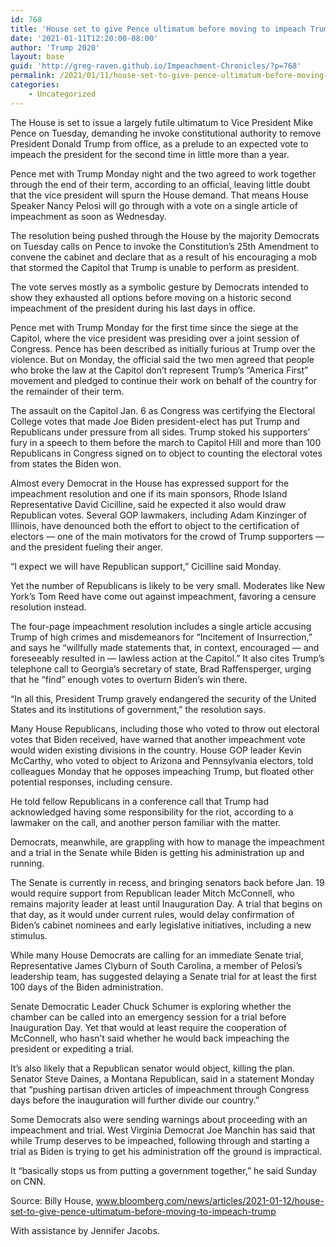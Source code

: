 ```yaml
---
id: 768
title: 'House set to give Pence ultimatum before moving to impeach Trump'
date: '2021-01-11T12:20:00-08:00'
author: 'Trump 2020'
layout: base
guid: 'http://greg-raven.github.io/Impeachment-Chronicles/?p=768'
permalink: /2021/01/11/house-set-to-give-pence-ultimatum-before-moving-to-impeach-trump/
categories:
    - Uncategorized
---
```


The House is set to issue a largely futile ultimatum to Vice President Mike Pence on Tuesday, demanding he invoke constitutional authority to remove President Donald Trump from office, as a prelude to an expected vote to impeach the president for the second time in little more than a year.

Pence met with Trump Monday night and the two agreed to work together through the end of their term, according to an official, leaving little doubt that the vice president will spurn the House demand. That means House Speaker Nancy Pelosi will go through with a vote on a single article of impeachment as soon as Wednesday.

The resolution being pushed through the House by the majority Democrats on Tuesday calls on Pence to invoke the Constitution’s 25th Amendment to convene the cabinet and declare that as a result of his encouraging a mob that stormed the Capitol that Trump is unable to perform as president.

The vote serves mostly as a symbolic gesture by Democrats intended to show they exhausted all options before moving on a historic second impeachment of the president during his last days in office.

Pence met with Trump Monday for the first time since the siege at the Capitol, where the vice president was presiding over a joint session of Congress. Pence has been described as initially furious at Trump over the violence. But on Monday, the official said the two men agreed that people who broke the law at the Capitol don’t represent Trump’s “America First” movement and pledged to continue their work on behalf of the country for the remainder of their term.

The assault on the Capitol Jan. 6 as Congress was certifying the Electoral College votes that made Joe Biden president-elect has put Trump and Republicans under pressure from all sides. Trump stoked his supporters’ fury in a speech to them before the march to Capitol Hill and more than 100 Republicans in Congress signed on to object to counting the electoral votes from states the Biden won.

Almost every Democrat in the House has expressed support for the impeachment resolution and one if its main sponsors, Rhode Island Representative David Cicilline, said he expected it also would draw Republican votes. Several GOP lawmakers, including Adam Kinzinger of Illinois, have denounced both the effort to object to the certification of electors — one of the main motivators for the crowd of Trump supporters — and the president fueling their anger.

“I expect we will have Republican support,” Cicilline said Monday.

Yet the number of Republicans is likely to be very small. Moderates like New York’s Tom Reed have come out against impeachment, favoring a censure resolution instead.

The four-page impeachment resolution includes a single article accusing Trump of high crimes and misdemeanors for “Incitement of Insurrection,” and says he “willfully made statements that, in context, encouraged — and foreseeably resulted in — lawless action at the Capitol.” It also cites Trump’s telephone call to Georgia’s secretary of state, Brad Raffensperger, urging that he “find” enough votes to overturn Biden’s win there.

“In all this, President Trump gravely endangered the security of the United States and its institutions of government,” the resolution says.

Many House Republicans, including those who voted to throw out electoral votes that Biden received, have warned that another impeachment vote would widen existing divisions in the country. House GOP leader Kevin McCarthy, who voted to object to Arizona and Pennsylvania electors, told colleagues Monday that he opposes impeaching Trump, but floated other potential responses, including censure.

He told fellow Republicans in a conference call that Trump had acknowledged having some responsibility for the riot, according to a lawmaker on the call, and another person familiar with the matter.

Democrats, meanwhile, are grappling with how to manage the impeachment and a trial in the Senate while Biden is getting his administration up and running.

The Senate is currently in recess, and bringing senators back before Jan. 19 would require support from Republican leader Mitch McConnell, who remains majority leader at least until Inauguration Day. A trial that begins on that day, as it would under current rules, would delay confirmation of Biden’s cabinet nominees and early legislative initiatives, including a new stimulus.

While many House Democrats are calling for an immediate Senate trial, Representative James Clyburn of South Carolina, a member of Pelosi’s leadership team, has suggested delaying a Senate trial for at least the first 100 days of the Biden administration.

Senate Democratic Leader Chuck Schumer is exploring whether the chamber can be called into an emergency session for a trial before Inauguration Day. Yet that would at least require the cooperation of McConnell, who hasn’t said whether he would back impeaching the president or expediting a trial.

It’s also likely that a Republican senator would object, killing the plan. Senator Steve Daines, a Montana Republican, said in a statement Monday that “pushing partisan driven articles of impeachment through Congress days before the inauguration will further divide our country.”

Some Democrats also were sending warnings about proceeding with an impeachment and trial. West Virginia Democrat Joe Manchin has said that while Trump deserves to be impeached, following through and starting a trial as Biden is trying to get his administration off the ground is impractical.

It “basically stops us from putting a government together,” he said Sunday on CNN.

Source: Billy House, www.bloomberg.com/news/articles/2021-01-12/house-set-to-give-pence-ultimatum-before-moving-to-impeach-trump

With assistance by Jennifer Jacobs.